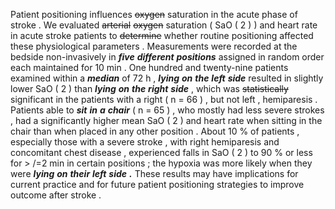 Patient positioning influences ~~oxygen~~ saturation in the acute phase of stroke . We evaluated ~~arterial~~ ~~oxygen~~ saturation ( SaO ( 2 ) ) and heart rate in acute stroke patients to ~~determine~~ whether routine positioning affected these physiological parameters . Measurements were recorded at the bedside non-invasively in ***five*** ***different*** ***positions*** assigned in random order each maintained for 10 min . One hundred and twenty-nine patients examined within a ***median*** of 72 h , ***lying*** ***on*** ***the*** ***left*** ***side*** resulted in slightly lower SaO ( 2 ) than ***lying*** ***on*** ***the*** ***right*** ***side*** , which was ~~statistically~~ significant in the patients with a right ( n = 66 ) , but not left , hemiparesis . Patients able to ***sit*** ***in*** ***a*** ***chair*** ( n = 65 ) , who mostly had less severe strokes , had a significantly higher mean SaO ( 2 ) and heart rate when sitting in the chair than when placed in any other position . About 10 % of patients , especially those with a severe stroke , with right hemiparesis and concomitant chest disease , experienced falls in SaO ( 2 ) to 90 % or less for > /=2 min in certain positions ; the hypoxia was more likely when they were ***lying*** ***on*** ***their*** ***left*** ***side*** ***.*** These results may have implications for current practice and for future patient positioning strategies to improve outcome after stroke . 
